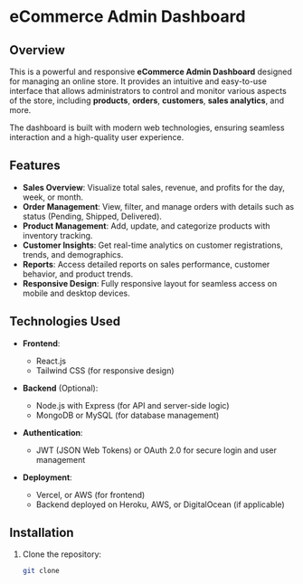# eCommerce Admin Dashboard

## Overview
This is a powerful and responsive **eCommerce Admin Dashboard** designed for managing an online store. It provides an intuitive and easy-to-use interface that allows administrators to control and monitor various aspects of the store, including **products**, **orders**, **customers**, **sales analytics**, and more.

The dashboard is built with modern web technologies, ensuring seamless interaction and a high-quality user experience.

## Features

- **Sales Overview**: Visualize total sales, revenue, and profits for the day, week, or month.
- **Order Management**: View, filter, and manage orders with details such as status (Pending, Shipped, Delivered).
- **Product Management**: Add, update, and categorize products with inventory tracking.
- **Customer Insights**: Get real-time analytics on customer registrations, trends, and demographics.
- **Reports**: Access detailed reports on sales performance, customer behavior, and product trends.
- **Responsive Design**: Fully responsive layout for seamless access on mobile and desktop devices.


## Technologies Used

- **Frontend**: 
  - React.js 
  - Tailwind CSS  (for responsive design)
  
- **Backend** (Optional):
  - Node.js with Express (for API and server-side logic)
  - MongoDB or MySQL (for database management)
  
- **Authentication**:
  - JWT (JSON Web Tokens) or OAuth 2.0 for secure login and user management
  
- **Deployment**:
  - Vercel, or AWS (for frontend)
  - Backend deployed on Heroku, AWS, or DigitalOcean (if applicable)

## Installation

1. Clone the repository:
   ```bash
   git clone 
